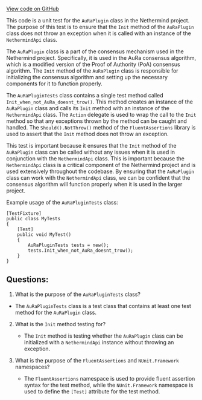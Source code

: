 [View code on GitHub](https://github.com/nethermindeth/nethermind/Nethermind.AuRa.Test/AuRaPluginTests.cs)

This code is a unit test for the `AuRaPlugin` class in the Nethermind project. The purpose of this test is to ensure that the `Init` method of the `AuRaPlugin` class does not throw an exception when it is called with an instance of the `NethermindApi` class. 

The `AuRaPlugin` class is a part of the consensus mechanism used in the Nethermind project. Specifically, it is used in the AuRa consensus algorithm, which is a modified version of the Proof of Authority (PoA) consensus algorithm. The `Init` method of the `AuRaPlugin` class is responsible for initializing the consensus algorithm and setting up the necessary components for it to function properly. 

The `AuRaPluginTests` class contains a single test method called `Init_when_not_AuRa_doesnt_trow()`. This method creates an instance of the `AuRaPlugin` class and calls its `Init` method with an instance of the `NethermindApi` class. The `Action` delegate is used to wrap the call to the `Init` method so that any exceptions thrown by the method can be caught and handled. The `Should().NotThrow()` method of the `FluentAssertions` library is used to assert that the `Init` method does not throw an exception. 

This test is important because it ensures that the `Init` method of the `AuRaPlugin` class can be called without any issues when it is used in conjunction with the `NethermindApi` class. This is important because the `NethermindApi` class is a critical component of the Nethermind project and is used extensively throughout the codebase. By ensuring that the `AuRaPlugin` class can work with the `NethermindApi` class, we can be confident that the consensus algorithm will function properly when it is used in the larger project. 

Example usage of the `AuRaPluginTests` class:

```
[TestFixture]
public class MyTests
{
    [Test]
    public void MyTest()
    {
        AuRaPluginTests tests = new();
        tests.Init_when_not_AuRa_doesnt_trow();
    }
}
```
## Questions: 
 1. What is the purpose of the `AuRaPluginTests` class?
   - The `AuRaPluginTests` class is a test class that contains at least one test method for the `AuRaPlugin` class.
   
2. What is the `Init` method testing for?
   - The `Init` method is testing whether the `AuRaPlugin` class can be initialized with a `NethermindApi` instance without throwing an exception.
   
3. What is the purpose of the `FluentAssertions` and `NUnit.Framework` namespaces?
   - The `FluentAssertions` namespace is used to provide fluent assertion syntax for the test method, while the `NUnit.Framework` namespace is used to define the `[Test]` attribute for the test method.